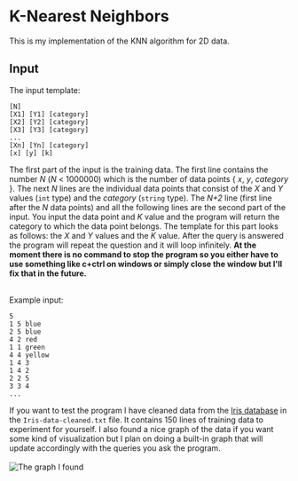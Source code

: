 # K-Nearest Neighbors
This is my implementation of the KNN algorithm for 2D data.

## Input
The input template:
```
[N]
[X1] [Y1] [category]
[X2] [Y2] [category]
[X3] [Y3] [category]
...
[Xn] [Yn] [category]
[x] [y] [k]
```

The first part of the input is the training data. The first line contains the number *N* (*N* < 1000000) which is the number of data points { *x*, *y*, *category* }. The next *N* lines are the individual data points that consist of the *X* and *Y* values (`int` type) and the *category* (`string` type). The *N+2* line (first line after the *N* data points) and all the following lines are the second part of the input. You input the data point and *K* value and the program will return the category to which the data point belongs. The template for this part looks as follows: the *X* and *Y* values and the *K* value. After the query is answered the program will repeat the question and it will loop infinitely. **At the moment there is no command to stop the program so you either have to use something like c+ctrl on windows or simply close the window but I'll fix that in the future.** <br><br>

Example input:
```
5
1 5 blue
2 5 blue
4 2 red
1 1 green
4 4 yellow
1 4 3
1 4 2
2 2 5
3 3 4
...
```

If you want to test the program I have cleaned data from the [Iris database](https://archive.ics.uci.edu/ml/datasets/iris) in the `Iris-data-cleaned.txt` file. It contains 150 lines of training data to experiment for yourself. I also found a nice graph of the data if you want some kind of visualization but I plan on doing a built-in graph that will update accordingly with the queries you ask the program. <br> <br>
![The graph I found](https://scipy-lectures.org/_images/sphx_glr_plot_iris_scatter_001.png) 
